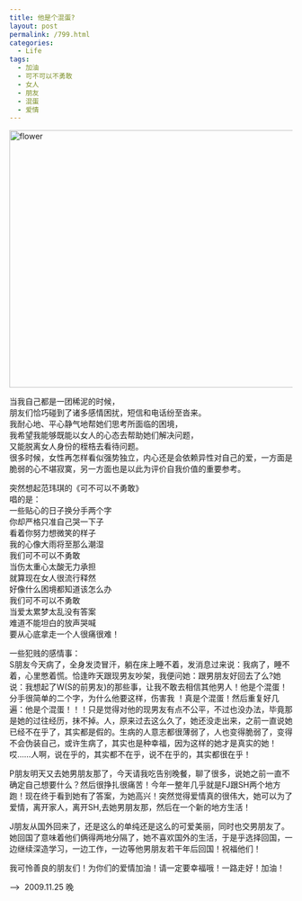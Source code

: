 ```yaml
---
title: 他是个混蛋?
layout: post
permalink: /799.html
categories:
  - Life
tags:
  - 加油
  - 可不可以不勇敢
  - 女人
  - 朋友
  - 混蛋
  - 爱情
---
```

<img class="aligncenter size-full wp-image-700" title="flower" src="http://www.80aj.com/wp-content/uploads/2009/11/flower.jpg" alt="flower" width="550" height="458" />

当我自己都是一团稀泥的时候，  
朋友们恰巧碰到了诸多感情困扰，短信和电话纷至沓来。  
我耐心地、平心静气地帮她们思考所面临的困境，  
我希望我能够既能以女人的心态去帮助她们解决问题，  
又能脱离女人身份的桎梏去看待问题。  
很多时候，女性再怎样看似强势独立，内心还是会依赖异性对自己的爱，一方面是脆弱的心不堪寂寞，另一方面也是以此为评价自我价值的重要参考。

突然想起范玮琪的《可不可以不勇敢》  
唱的是：  
一些贴心的日子换分手两个字  
你却严格只准自己哭一下子  
看着你努力想微笑的样子  
我的心像大雨将至那么潮湿  
我们可不可以不勇敢  
当伤太重心太酸无力承担  
就算现在女人很流行释然  
好像什么困境都知道该怎么办  
我们可不可以不勇敢  
当爱太累梦太乱没有答案  
难道不能坦白的放声哭喊  
要从心底拿走一个人很痛很难！

一些犯贱的感情事：  
S朋友今天病了，全身发烫冒汗，躺在床上睡不着，发消息过来说：我病了，睡不着，心里憋着慌。恰逢昨天跟现男友吵架，我便问她：跟男朋友好回去了么?她说：我想起了W(S的前男友)的那些事，让我不敢去相信其他男人！他是个混蛋！分手很简单的二个字，为什么他要这样，伤害我 ！真是个混蛋！然后重复好几遍：他是个混蛋！！！只是觉得对他的现男友有点不公平，不过也没办法，毕竟那是她的过往经历，抹不掉。人，原来过去这么久了，她还没走出来，之前一直说她已经不在乎了，其实都是假的。生病的人意志都很薄弱了，人也变得脆弱了，变得不会伪装自己，或许生病了，其实也是种幸福，因为这样的她才是真实的她！哎&#8230;&#8230;人啊，说在乎的，其实都不在乎，说不在乎的，其实都很在乎！

P朋友明天又去她男朋友那了，今天请我吃告别晚餐，聊了很多，说她之前一直不确定自己想要什么？然后很挣扎很痛苦！今年一整年几乎就是FJ跟SH两个地方跑！现在终于看到她有了答案，为她高兴！突然觉得爱情真的很伟大，她可以为了爱情，离开家人，离开SH,去她男朋友那，然后在一个新的地方生活！

J朋友从国外回来了，还是这么的单纯还是这么的可爱美丽，同时也交男朋友了。她回国了意味着他们俩得两地分隔了，她不喜欢国外的生活，于是乎选择回国，一边继续深造学习，一边工作，一边等他男朋友若干年后回国！祝福他们！

我可怜善良的朋友们！为你们的爱情加油！请一定要幸福哦！一路走好！加油！

&#8212;&#8211;>  2009.11.25 晚